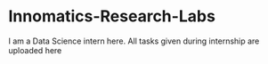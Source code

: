 # Innomatics-Research-Labs

I am a Data Science intern here. All tasks given during internship are uploaded here

